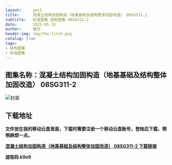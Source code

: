```yaml
---
layout:     post
title:      混凝土结构加固构造（地基基础及结构整体加固改造） 08SG311-2
subtitle:   标准图集 结构图集 08SG311-2
date:       2025-05-15
author:     峰兄
header-img: img/the-first.png
catalog: true
tags:
- 结构图集
- 标准图集
---
```

## 图集名称：混凝土结构加固构造（地基基础及结构整体加固改造） 08SG311-2
![封面](https://pic1.imgdb.cn/item/6825cae358cb8da5c8f3ed51.jpg)

## 下载地址 ##
**文件放在我的移动云盘里面，下载时需要注册一个移动云盘账号，登陆后下载，稍稍麻烦一点。**  
  
[**混凝土结构加固构造（地基基础及结构整体加固改造） 08SG311-2 下载链接**](https://caiyun.139.com/m/i?2nc6pnwu1NT57)

**提取码 k9o9**

